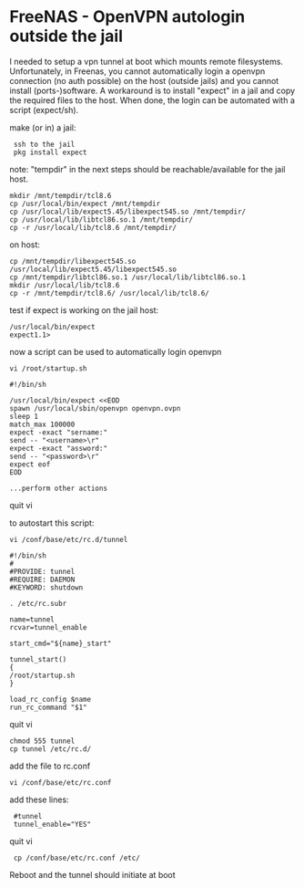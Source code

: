 # FreeNAS - OpenVPN autologin outside the jail

I needed to setup a vpn tunnel at boot which mounts remote filesystems. Unfortunately, in Freenas, you cannot 
automatically login a openvpn connection (no auth possible) on the host (outside jails) and you cannot install 
(ports-)software. A workaround is to install "expect" in a jail and copy the required files to the host. 
When done, the login can be automated with a script (expect/sh).

make (or in) a jail:

     ssh to the jail
     pkg install expect

note: "tempdir" in the next steps should be reachable/available for the jail host.

    mkdir /mnt/tempdir/tcl8.6
    cp /usr/local/bin/expect /mnt/tempdir
    cp /usr/local/lib/expect5.45/libexpect545.so /mnt/tempdir/ 
    cp /usr/local/lib/libtcl86.so.1 /mnt/tempdir/ 
    cp -r /usr/local/lib/tcl8.6 /mnt/tempdir/ 

on host:

    cp /mnt/tempdir/libexpect545.so /usr/local/lib/expect5.45/libexpect545.so
    cp /mnt/tempdir/libtcl86.so.1 /usr/local/lib/libtcl86.so.1
    mkdir /usr/local/lib/tcl8.6
    cp -r /mnt/tempdir/tcl8.6/ /usr/local/lib/tcl8.6/

test if expect is working on the jail host:

    /usr/local/bin/expect
    expect1.1>

now a script can be used to automatically login openvpn

    vi /root/startup.sh

    #!/bin/sh

    /usr/local/bin/expect <<EOD
    spawn /usr/local/sbin/openvpn openvpn.ovpn
    sleep 1
    match_max 100000
    expect -exact "sername:"
    send -- "<username>\r"
    expect -exact "assword:"
    send -- "<password>\r"
    expect eof
    EOD

    ...perform other actions

quit vi

to autostart this script:

    vi /conf/base/etc/rc.d/tunnel

    #!/bin/sh
    #
    #PROVIDE: tunnel
    #REQUIRE: DAEMON
    #KEYWORD: shutdown

    . /etc/rc.subr

    name=tunnel
    rcvar=tunnel_enable

    start_cmd="${name}_start"

    tunnel_start()
    {
    /root/startup.sh
    }

    load_rc_config $name
    run_rc_command "$1"

quit vi
 
    chmod 555 tunnel
    cp tunnel /etc/rc.d/

add the file to rc.conf

    vi /conf/base/etc/rc.conf

add these lines:

     #tunnel
     tunnel_enable="YES"

quit vi

     cp /conf/base/etc/rc.conf /etc/

Reboot and the tunnel should initiate at boot
 




